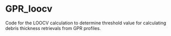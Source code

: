 # GPR_loocv
Code for the LOOCV calculation to determine threshold value for calculating debris thickness retrievals from GPR profiles.
